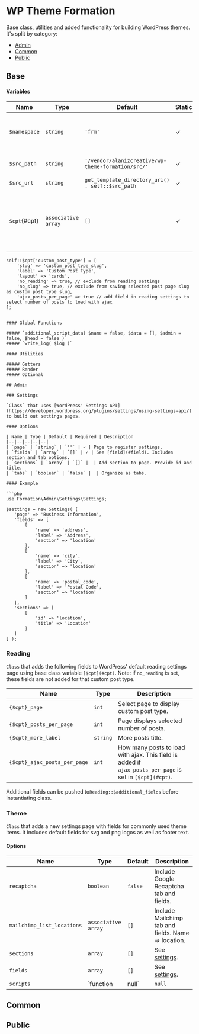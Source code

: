 # WP Theme Formation

Base class, utilities and added functionality for building WordPress themes. It's split by category:
+ [Admin](#admin)
+ [Common](#common)
+ [Public](#public)

## Base

#### Variables

| Name | Type | Default | Static | Description |
|--|--|--|--|--|
| `$namespace` | `string` | `'frm'` | ✓ | Namespace for handles, option and meta names. |
| `$src_path` | `string` | `'/vendor/alanizcreative/wp-theme-formation/src/'` | ✓ | Path from vendor to src. | 
| `$src_url` | `string` | `get_template_directory_uri() . self::$src_path` | ✓ | Url to src. | 
| `$cpt`{#cpt} | `associative array` | `[]` | ✓ | Store post type names and data (can add custom key => pair values). ```php
	self::$cpt['custom_post_type'] = [
		'slug' => 'custom_post_type_slug',
		'label' => 'Custom Post Type',
		'layout' => 'cards',
		'no_reading' => true, // exclude from reading settings
		'no_slug' => true, // exclude from saving selected post page slug as custom post type slug,
		'ajax_posts_per_page' => true // add field in reading settings to select number of posts to load with ajax
	];
 ```|

#### Global Functions

##### `additional_script_data( $name = false, $data = [], $admin = false, $head = false )`
##### `write_log( $log )`

#### Utilities

##### Getters
##### Render
##### Optional

## Admin

### Settings

`Class` that uses [WordPress' Settings API](https://developer.wordpress.org/plugins/settings/using-settings-api/) to build out settings pages. 

#### Options

| Name | Type | Default | Required | Description
|--|--|--|--|--|
| `page` | `string` | `''` | ✓ | Page to register settings.
| `fields` | `array` | `[]` | ✓ | See [field](#field). Includes section and tab options. 
| `sections` | `array` | `[]` |  | Add section to page. Provide id and title.
| `tabs` | `boolean` | `false` |  | Organize as tabs. 

#### Example

```php
use Formation\Admin\Settings\Settings;

$settings = new Settings( [
	'page' => 'Business Information',
    'fields' => [
        [
            'name' => 'address',
            'label' => 'Address',
            'section' => 'location'
        ],
        [
            'name' => 'city',
            'label' => 'City',
            'section' => 'location'
        ],
        [
            'name' => 'postal_code',
            'label' => 'Postal Code',
            'section' => 'location'
        ]
	],
    'sections' => [
	    [
		    'id' => 'location',
		    'title' => 'Location'
	    ]
    ]
] );
```
### Reading

`Class` that adds the following fields to WordPress' default reading settings page using base class variable `[$cpt](#cpt)`. Note: if `no_reading` is set, these fields are not added for that custom post type. 

| Name | Type | Description
|--|--|--|
| `{$cpt}_page` | `int` | Select page to display custom post type.  
| `{$cpt}_posts_per_page` | `int` | Page displays selected number of posts. 
| `{$cpt}_more_label` | `string` | More posts title.  
| `{$cpt}_ajax_posts_per_page` | `int` | How many posts to load with ajax. This field is added if `ajax_posts_per_page` is set in `[$cpt](#cpt)`. 

Additional fields can be pushed to`Reading::$additional_fields` before instantiating class.

### Theme

`Class` that adds a new settings page with fields for commonly used theme items. It includes default fields for svg and png logos as well as footer text.

#### Options

| Name | Type | Default | Description
|--|--|--|--|
| `recaptcha` | `boolean` | `false` | Include Google Recaptcha tab and fields.  
| `mailchimp_list_locations` | `associative array` | `[]` | Include Mailchimp tab and fields. Name => location.  
| `sections` | `array` | `[]` | See [settings](#settings).
| `fields` | `array` | `[]` | See [settings](#settings). 
| `scripts` | `function|null` | `null` | Pass custom scripts to page.

## Common

## Public